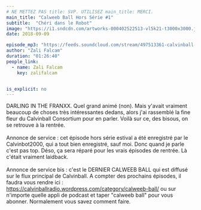 ```yaml
---
# NE METTEZ PAS title: SVP. UTILISEZ main_title: MERCI.
main_title: "Calweeb Ball Hors Série #1"
subtitle:  "Chéri dans le Robot"
image: "https://i1.sndcdn.com/artworks-000402522513-vl5k21-t3000x3000.jpg"
date: 2018-09-09

episode_mp3: "https://feeds.soundcloud.com/stream/497513361-calvinball-radio-calweeb-ball-hors-serie-1-cheri-dans-le-robot.mp3"
author: "Zali Falcam"
duration: "01:26:40"
people_link: 
  - name: Zali Falcam
    key: zalifalcam


is_explicit: no
---
```


<PodcastHeader/>

<!-- ECRIRE LA DESCRIPTION DE L'EPISODE SOUS CETTE LIGNE -->
DARLING IN THE FRANXX. Quel grand animé (non). Mais y'avait vraiment beaucoup de choses très intéressantes dedans, alors j'ai rassemblé la fine fleur du Calvinball Consortium pour en parler. Voilà sur ce, des bisous, on se retrouve à la rentrée.<br><br>Annonce de service : cet épisode hors série estival a été enregistré par le Calvinbot2000, qui a tout bien enregistré, sauf moi. Donc quand je parle c'est pas top. Déso, ça sera réparé pour les vrais épisodes de rentrée. Là c'était vraiment laidback.<br><br>Annonce de service bis : c'est le DERNIER CALWEEB BALL qui est diffusé sur le flux principal de Calvinball. A compter des prochains épisodes, il faudra vous rendre ici : https://calvinballradio.wordpress.com/category/calweeb-ball/ ou sur n'importe quelle appli de podcast et taper "calweeb ball" pour vous abonner. Normalement vous savez comment faire.

